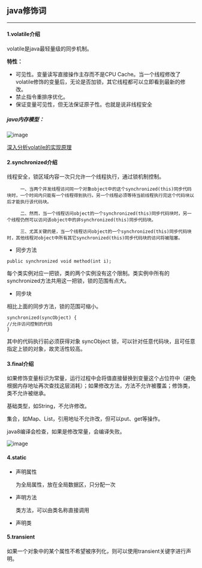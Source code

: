 ## java修饰词

---

#### 1.volatile介绍


volatile是java最轻量级的同步机制。

**特性：**

*	可见性。变量读写直接操作主存而不是CPU Cache。当一个线程修改了volatile修饰的变量后，无论是否加锁，其它线程都可以立即看到最新的修改。
*	禁止指令重排序优化。
*	保证变量可见性，但无法保证原子性。也就是说非线程安全

##### java内存模型：

![image](../basic-knowledge/img/16.png)

[深入分析volatile的实现原理](https://mp.weixin.qq.com/s/mcR8_FHHGA2zb0aW1N02ag?from=groupmessage&isappinstalled=0)

#### 2.synchronized介绍

线程安全，锁区域内容一次只允许一个线程执行，通过锁机制控制。

```
     一、当两个并发线程访问同一个对象object中的这个synchronized(this)同步代码块时，一个时间内只能有一个线程得到执行。另一个线程必须等待当前线程执行完这个代码块以后才能执行该代码块。

     二、然而，当一个线程访问object的一个synchronized(this)同步代码块时，另一个线程仍然可以访问该object中的非synchronized(this)同步代码块。

     三、尤其关键的是，当一个线程访问object的一个synchronized(this)同步代码块时，其他线程对object中所有其它synchronized(this)同步代码块的访问将被阻塞。
```


* 同步方法

```
public synchronized void method(int i);  
```

每个类实例对应一把锁，类的两个实例没有这个限制。类实例中所有的synchronized方法共用这一把锁，锁的范围有点大。


* 同步块

相比上面的同步方法，锁的范围可缩小。


```
synchronized(syncObject) {  
//允许访问控制的代码  
}  
```

其中的代码执行前必须获得对象 syncObject 锁，可以针对任意代码块，且可任意指定上锁的对象，故灵活性较高。

#### 3.final介绍

如果修饰变量标识为常量，运行过程中会将值直接替换到变量这个占位符中（避免根据内存地址再次查找这层消耗）；如果修改方法，方法不允许被覆盖；修饰类，类不允许被继承。

基础类型，如String，不允许修改。

集合，如Map、List，引用地址不允许改，但可以put、get等操作。

java8编译会检查，如果是修改常量，会编译失败。

![image](../basic-knowledge/img/Snip20160626_24.png)


#### 4.static

* 声明属性

	为全局属性，放在全局数据区，只分配一次
* 声明方法

	类方法，可以由类名称直接调用
	
* 声明类
	
#### 5.transient
	
如果一个对象中的某个属性不希望被序列化，则可以使用transient关键字进行声明。


	